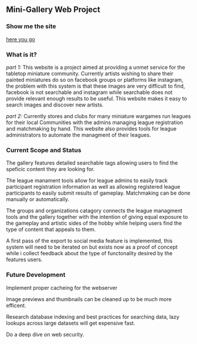 ## Mini-Gallery Web Project

### Show me the site
[here you go](https://nl.purplesquid.ca)

### What is it?
*part 1:*
	This website is a project aimed at providing a unmet service for the tabletop miniature community. Currently artists wishing to share their painted miniatures do so on facebook groups or platforms like instagram, the problem with this system is that these images are very difficult to find, facebook is not searchable and instagram while searchable does not provide relevant enough results to be useful. This website makes it easy to search images and discover new artists.  
  
*part 2:*
	Currently stores and clubs for many miniature wargames run leagues for their local Communities with the admins managing league registration and matchmaking by hand. This website also provides tools for league administrators to automate the managment of their leagues.

### Current Scope and Status

The gallery features detailed searchable tags allowing users to find the speficic content they are looking for.

The league manament tools allow for league admins to easily track participant registration information as well as allowing registered league participants to easily submit results of gameplay. Matchmaking can be done manually or automatically.

The groups and organizations catagory connects the league managment tools and the gallery together with the intention of giving equal exposure to the gameplay and artistic sides of the hobby while helping users find the type of content that appeals to them.

A first pass of the export to social media feature is implemented, this system will need to be iterated on but exists now as a proof of concept while i collect feedback about the type of functonality desired by the features users.


### Future Development

Implement proper cacheing for the webserver

Image previews and thumbnails can be cleaned up to be much more efficent.

Research database indexing and best practices for searching data, lazy lookups across large datasets will get expensive fast.

Do a deep dive on web security.
